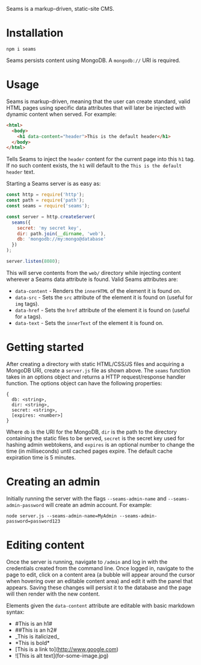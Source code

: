 Seams is a markup-driven, static-site CMS.

Installation
===

`npm i seams`

Seams persists content using MongoDB.  A `mongodb://` URI is required.

Usage
===

Seams is markup-driven, meaning that the user can create standard, valid HTML pages using specific data attributes that will later be injected with dynamic content when served.  For example:

```html
<html>
  <body>
    <h1 data-content="header">This is the default header</h1>
  </body>
</html>
```

Tells Seams to inject the `header` content for the current page into this `h1` tag.  If no such content exists, the `h1` will default to the `This is the default header` text.

Starting a Seams server is as easy as:

```js
const http = require('http');
const path = require('path');
const seams = require('seams');

const server = http.createServer(
  seams({
    secret: 'my secret key',
    dir: path.join(__dirname, 'web'),
    db: 'mongodb://my:mongo@database'
  })
);

server.listen(8080);
```

This will serve contents from the `web/` directory while injecting content wherever a Seams data attribute is found.  Valid Seams attributes are:

* `data-content` - Renders the `innerHTML` of the element it is found on.
* `data-src` - Sets the `src` attribute of the element it is found on (useful for `img` tags).
* `data-href` - Sets the `href` attribute of the element it is found on (useful for `a` tags).
* `data-text` - Sets the `innerText` of the element it is found on.

Getting started
===

After creating a directory with static HTML/CSS/JS files and acquiring a MongoDB URI, create a `server.js` file as shown above.  The `seams` function takes in an options object and returns a HTTP request/response handler function.  The options object can have the following properties:

```
{
  db: <string>,
  dir: <string>,
  secret: <string>,
  [expires: <number>]
}
```
Where `db` is the URI for the MongoDB, `dir` is the path to the directory containing the static files to be served, `secret` is the secret key used for hashing admin webtokens, and `expires` is an optional number to change the time (in milliseconds) until cached pages expire.  The default cache expiration time is 5 minutes.

Creating an admin
===

Initially running the server with the flags `--seams-admin-name` and `--seams-admin-password` will create an admin account. For example:

`node server.js --seams-admin-name=MyAdmin --seams-admin-password=password123`

Editing content
===

Once the server is running, navigate to `/admin` and log in with the credentials created from the command line.  Once logged in, navigate to the page to edit, click on a content area (a bubble will appear around the cursor when hovering over an editable content area) and edit it with the panel that appears.  Saving these changes will persist it to the database and the page will then render with the new content.

Elements given the `data-content` attribute are editable with basic markdown syntax:

* \#This is an h1\#
* \#\#This is an h2\#
* \_This is italicized\_
* \*This is bold\*
* \[This is a link to\]\(http://www.google.com)
* \!\[This is alt text\]\(for-some-image.jpg)